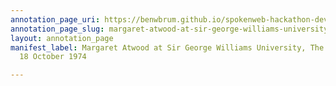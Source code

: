 ```yaml
---
annotation_page_uri: https://benwbrum.github.io/spokenweb-hackathon-development-noterms/annotations/margaret-atwood-at-sir-george-williams-university-the-poetry-series-18-october-1974-canvas-1-audience-member-1.json
annotation_page_slug: margaret-atwood-at-sir-george-williams-university-the-poetry-series-18-october-1974-canvas-1-audience-member-1
layout: annotation_page
manifest_label: Margaret Atwood at Sir George Williams University, The Poetry Series,
  18 October 1974

---
```


